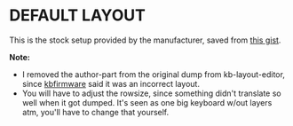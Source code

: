 # DEFAULT LAYOUT

This is the stock setup provided by the manufacturer, saved from [this gist](http://www.keyboard-layout-editor.com/#/gists/698782f9ccb07e9c4ad36ebd3ce0c267).

**Note:** 
- I removed the author-part from the original dump from kb-layout-editor, since [kbfirmware](http://kbfirmware.com/) said it was an incorrect layout.
- You will have to adjust the rowsize, since something didn't translate so well when it got dumped. It's seen as one big keyboard w/out layers atm, you'll have to change that yourself.